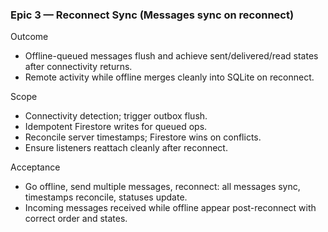 ### Epic 3 — Reconnect Sync (Messages sync on reconnect)

Outcome
- Offline-queued messages flush and achieve sent/delivered/read states after connectivity returns.
- Remote activity while offline merges cleanly into SQLite on reconnect.

Scope
- Connectivity detection; trigger outbox flush.
- Idempotent Firestore writes for queued ops.
- Reconcile server timestamps; Firestore wins on conflicts.
- Ensure listeners reattach cleanly after reconnect.

Acceptance
- Go offline, send multiple messages, reconnect: all messages sync, timestamps reconcile, statuses update.
- Incoming messages received while offline appear post-reconnect with correct order and states.


